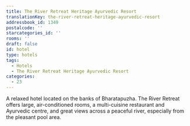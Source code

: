 ```yaml
---
title: The River Retreat Heritage Ayurvedic Resort
translationKey: the-river-retreat-heritage-ayurvedic-resort
addressbook_id: 1349
postalcode: ''
starcategories_id: ''
rooms: ''
draft: false
id: hotel
type: hotels
tags:
  - Hotels
  - The River Retreat Heritage Ayurvedic Resort
categories:
  - 23
---
```

A relaxed hotel located on the banks of Bharatapuzha. The River Retreat offers large, air-conditioned rooms, a multi-cuisine restaurant and Ayurvedic centre, and great views across a peaceful river, especially from the pleasant pool area.
